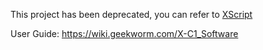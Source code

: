 This project has been deprecated, you can refer to [XScript](https://github.com/geekworm-com/xscript)

User Guide: https://wiki.geekworm.com/X-C1_Software
